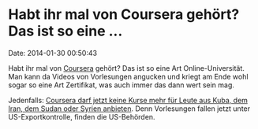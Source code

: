 Habt ihr mal von Coursera gehört? Das ist so eine \...
======================================================

Date: 2014-01-30 00:50:43

Habt ihr mal von [Coursera](http://www.coursera.org/) gehört? Das ist so
eine Art Online-Universität. Man kann da Videos von Vorlesungen angucken
und kriegt am Ende wohl sogar so eine Art Zertifikat, was auch immer das
dann wert sein mag.

Jedenfalls: [Coursera darf jetzt keine Kurse mehr für Leute aus Kuba,
dem Iran, dem Sudan oder Syrien
anbieten](http://blog.coursera.org/post/74891215298/update-on-course-accessibility-for-students-in-cuba).
Denn Vorlesungen fallen jetzt unter US-Exportkontrolle, finden die
US-Behörden.
